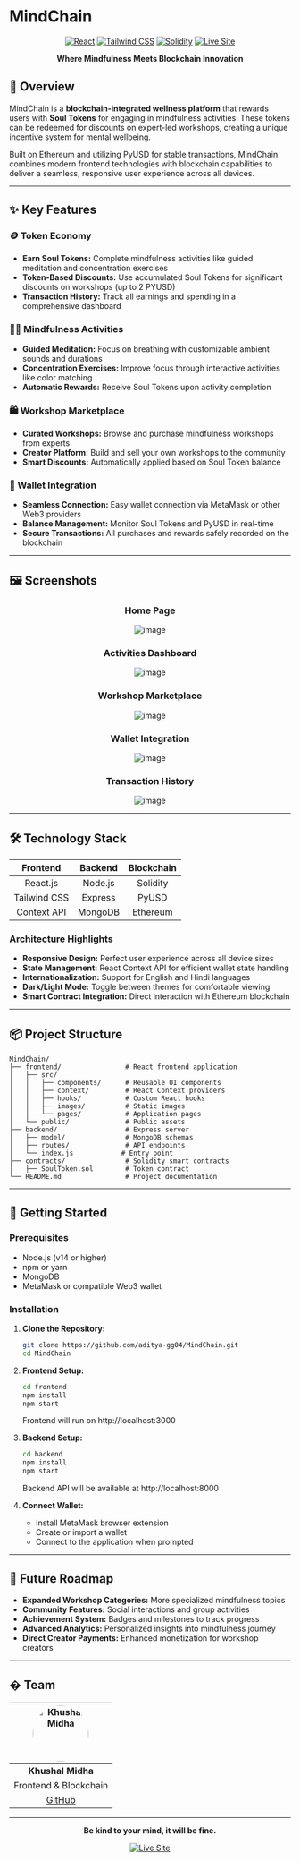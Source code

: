 # **MindChain**

<div align="center">
  
  [![React](https://img.shields.io/badge/React-v18.2.0-61dafb.svg)](https://reactjs.org/)
  [![Tailwind CSS](https://img.shields.io/badge/Tailwind_CSS-v3.3.0-38bdf8.svg)](https://tailwindcss.com/)
  [![Solidity](https://img.shields.io/badge/Solidity-v0.8.17-363636.svg)](https://soliditylang.org/)
  [![Live Site](https://img.shields.io/badge/Live_Site-Vercel-000000.svg)](https://mind-chain.vercel.app/)
  
</div>

<p align="center">
  <b>Where Mindfulness Meets Blockchain Innovation</b>
</p>

## 🧠 Overview

MindChain is a **blockchain-integrated wellness platform** that rewards users with **Soul Tokens** for engaging in mindfulness activities. These tokens can be redeemed for discounts on expert-led workshops, creating a unique incentive system for mental wellbeing.

Built on Ethereum and utilizing PyUSD for stable transactions, MindChain combines modern frontend technologies with blockchain capabilities to deliver a seamless, responsive user experience across all devices.

---

## ✨ Key Features

### 🪙 Token Economy

- **Earn Soul Tokens:** Complete mindfulness activities like guided meditation and concentration exercises
- **Token-Based Discounts:** Use accumulated Soul Tokens for significant discounts on workshops (up to 2 PYUSD)
- **Transaction History:** Track all earnings and spending in a comprehensive dashboard

### 🧘‍♀️ Mindfulness Activities

- **Guided Meditation:** Focus on breathing with customizable ambient sounds and durations
- **Concentration Exercises:** Improve focus through interactive activities like color matching
- **Automatic Rewards:** Receive Soul Tokens upon activity completion

### 🛍️ Workshop Marketplace

- **Curated Workshops:** Browse and purchase mindfulness workshops from experts
- **Creator Platform:** Build and sell your own workshops to the community
- **Smart Discounts:** Automatically applied based on Soul Token balance

### 💼 Wallet Integration

- **Seamless Connection:** Easy wallet connection via MetaMask or other Web3 providers
- **Balance Management:** Monitor Soul Tokens and PyUSD in real-time
- **Secure Transactions:** All purchases and rewards safely recorded on the blockchain

---

## 🖼️ Screenshots

<div align="center">

### Home Page

![image](https://github.com/user-attachments/assets/0303172c-99c2-48b9-9edf-2640f99b9775)

### Activities Dashboard

![image](https://github.com/user-attachments/assets/6bf7c924-186a-4cc5-b7d5-f43ae45e2e1a)

### Workshop Marketplace

![image](https://github.com/user-attachments/assets/9e9d46ed-adfe-4f29-8313-315c5c9b2c6e)


### Wallet Integration

![image](https://github.com/user-attachments/assets/301f7e7d-077f-4d55-9b2d-8901d987701f)


### Transaction History

![image](https://github.com/user-attachments/assets/57756099-b9dc-49dc-a976-aaefae1db9da)


</div>

---

## 🛠️ Technology Stack

<div align="center">
  
| Frontend | Backend | Blockchain |
|:--------:|:-------:|:----------:|
| React.js | Node.js | Solidity |
| Tailwind CSS | Express | PyUSD |
| Context API | MongoDB | Ethereum |

</div>

### Architecture Highlights

- **Responsive Design:** Perfect user experience across all device sizes
- **State Management:** React Context API for efficient wallet state handling
- **Internationalization:** Support for English and Hindi languages
- **Dark/Light Mode:** Toggle between themes for comfortable viewing
- **Smart Contract Integration:** Direct interaction with Ethereum blockchain

---

## 📦 Project Structure

```
MindChain/
├── frontend/                # React frontend application
│   ├── src/
│   │   ├── components/      # Reusable UI components
│   │   ├── context/         # React Context providers
│   │   ├── hooks/           # Custom React hooks
│   │   ├── images/          # Static images
│   │   └── pages/           # Application pages
│   └── public/              # Public assets
├── backend/                 # Express server
│   ├── model/               # MongoDB schemas
│   ├── routes/              # API endpoints
│   └── index.js            # Entry point
├── contracts/               # Solidity smart contracts
│   ├── SoulToken.sol        # Token contract
└── README.md                # Project documentation
```

---

## 🚀 Getting Started

### Prerequisites

- Node.js (v14 or higher)
- npm or yarn
- MongoDB
- MetaMask or compatible Web3 wallet

### Installation

1. **Clone the Repository:**

   ```bash
   git clone https://github.com/aditya-gg04/MindChain.git
   cd MindChain
   ```

2. **Frontend Setup:**

   ```bash
   cd frontend
   npm install
   npm start
   ```

   Frontend will run on http://localhost:3000

3. **Backend Setup:**

   ```bash
   cd backend
   npm install
   npm start
   ```

   Backend API will be available at http://localhost:8000

4. **Connect Wallet:**
   - Install MetaMask browser extension
   - Create or import a wallet
   - Connect to the application when prompted

---

## 🌟 Future Roadmap

- **Expanded Workshop Categories:** More specialized mindfulness topics
- **Community Features:** Social interactions and group activities
- **Achievement System:** Badges and milestones to track progress
- **Advanced Analytics:** Personalized insights into mindfulness journey
- **Direct Creator Payments:** Enhanced monetization for workshop creators

---


## � Team

<div align="center">

| <img src="https://github.com/khushalmidha.png" alt="Khushal Midha" width="100" height="100" style="border-radius:50%"/> |
| :--------------------------------------------------------------------------------: |
|                                **Khushal Midha**                                   |
|                                Frontend & Blockchain                               |
|                    [GitHub](https://github.com/khushalmidha)                        |

</div>


---

<p align="center">
  <b>Be kind to your mind, it will be fine.</b>
</p>

<div align="center">

[![Live Site](https://img.shields.io/badge/Visit_Live_Site-mind--chain.vercel.app-f58b44?style=for-the-badge)](https://mind-chain.vercel.app/)

</div>
